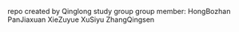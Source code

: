 repo created by Qinglong study group
group member:
HongBozhan
PanJiaxuan
XieZuyue
XuSiyu
ZhangQingsen